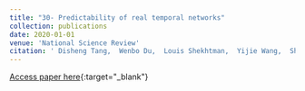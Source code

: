 ```yaml
---
title: "30- Predictability of real temporal networks"
collection: publications
date: 2020-01-01
venue: 'National Science Review'
citation: ' Disheng Tang,  Wenbo Du,  Louis Shekhtman,  Yijie Wang,  Shlomo Havlin,  Xianbin Cao,  Gang Yan, &quot;Predictability of real temporal networks.&quot; National Science Review, 2020.'
---
```

[Access paper here](https://academic.oup.com/nsr/article/7/5/929/5731923?login=true){:target="_blank"}
